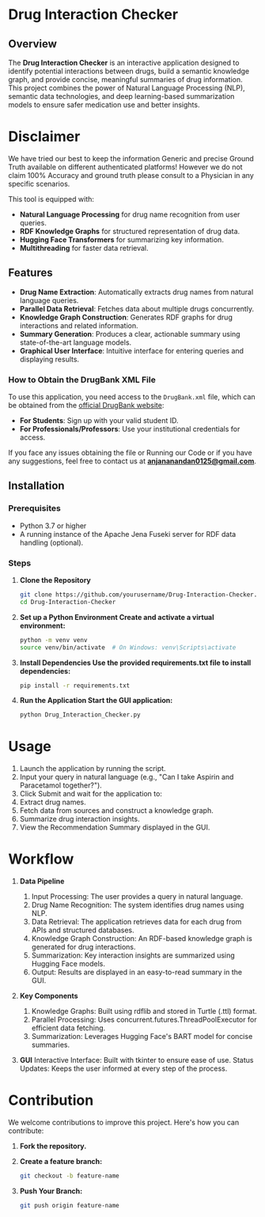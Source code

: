 # **Drug Interaction Checker**

## Overview
The **Drug Interaction Checker** is an interactive application designed to identify potential interactions between drugs, build a semantic knowledge graph, and provide concise, meaningful summaries of drug information. This project combines the power of Natural Language Processing (NLP), semantic data technologies, and deep learning-based summarization models to ensure safer medication use and better insights.

# **Disclaimer**
We have tried our best to keep the information Generic and precise Ground Truth available on  different authenticated platforms! However we do not claim 100% Accuracy and ground truth please consult to a Physician in any specific scenarios.

This tool is equipped with:
- **Natural Language Processing** for drug name recognition from user queries.
- **RDF Knowledge Graphs** for structured representation of drug data.
- **Hugging Face Transformers** for summarizing key information.
- **Multithreading** for faster data retrieval.

## Features
- **Drug Name Extraction**: Automatically extracts drug names from natural language queries.
- **Parallel Data Retrieval**: Fetches data about multiple drugs concurrently.
- **Knowledge Graph Construction**: Generates RDF graphs for drug interactions and related information.
- **Summary Generation**: Produces a clear, actionable summary using state-of-the-art language models.
- **Graphical User Interface**: Intuitive interface for entering queries and displaying results.


### How to Obtain the DrugBank XML File
To use this application, you need access to the `DrugBank.xml` file, which can be obtained from the [official DrugBank website](https://www.drugbank.com/):
- **For Students**: Sign up with your valid student ID.
- **For Professionals/Professors**: Use your institutional credentials for access.

If you face any issues obtaining the file or Running our Code or if you have any suggestions, feel free to contact us at **anjananandan0125@gmail.com**.


## Installation

### Prerequisites
- Python 3.7 or higher
- A running instance of the Apache Jena Fuseki server for RDF data handling (optional).

### Steps
1. **Clone the Repository**
   ```bash
   git clone https://github.com/yourusername/Drug-Interaction-Checker.git
   cd Drug-Interaction-Checker

2. **Set up a Python Environment Create and activate a virtual environment:**
    ```bash
    python -m venv venv
    source venv/bin/activate  # On Windows: venv\Scripts\activate

3. **Install Dependencies Use the provided requirements.txt file to install dependencies:**
    ```bash
    pip install -r requirements.txt

4. **Run the Application Start the GUI application:**
    ```bash
    python Drug_Interaction_Checker.py


# **Usage**
1. Launch the application by running the script.
2. Input your query in natural language (e.g., "Can I take Aspirin and Paracetamol together?").
3. Click Submit and wait for the application to:
4. Extract drug names.
5. Fetch data from sources and construct a knowledge graph.
6. Summarize drug interaction insights.
7. View the Recommendation Summary displayed in the GUI.

# **Workflow**

1. **Data Pipeline**
    1. Input Processing: The user provides a query in natural language.
    2. Drug Name Recognition: The system identifies drug names using NLP.
    3. Data Retrieval: The application retrieves data for each drug from APIs and structured databases.
    4. Knowledge Graph Construction: An RDF-based knowledge graph is generated for drug interactions.
    5. Summarization: Key interaction insights are summarized using Hugging Face models.
    6. Output: Results are displayed in an easy-to-read summary in the GUI.

2. **Key Components**
    1. Knowledge Graphs: Built using rdflib and stored in Turtle (.ttl) format.
    2. Parallel Processing: Uses concurrent.futures.ThreadPoolExecutor for efficient data fetching.
    3. Summarization: Leverages Hugging Face's BART model for concise summaries.

3. **GUI**
    Interactive Interface: Built with tkinter to ensure ease of use.
    Status Updates: Keeps the user informed at every step of the process.


# **Contribution**
We welcome contributions to improve this project. Here's how you can contribute:

1. **Fork the repository.**

2. **Create a feature branch:**
    ```bash
    git checkout -b feature-name

3. **Push Your Branch:**
    ```bash
    git push origin feature-name


